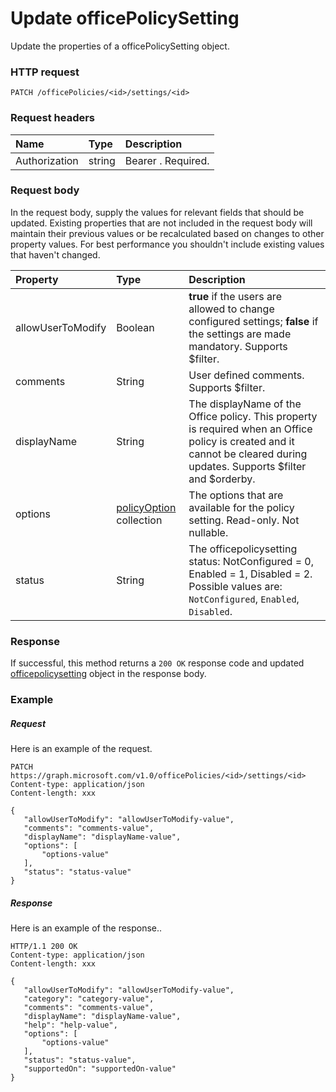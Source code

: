 # Update officePolicySetting

Update the properties of a officePolicySetting object.

### HTTP request
<!-- { "blockType": "ignored" } -->
```http
PATCH /officePolicies/<id>/settings/<id>
```
### Request headers
| Name       | Type | Description|
|:-----------|:------|:----------|
| Authorization  | string  | Bearer <token>. Required. |

### Request body
In the request body, supply the values for relevant fields that should be updated. Existing properties that are not included in the request body will maintain their previous values or be recalculated based on changes to other property values. For best performance you shouldn't include existing values that haven't changed.

| Property	   | Type	|Description|
|:---------------|:--------|:----------|
|allowUserToModify|Boolean| **true** if the users are allowed to change configured settings; **false** if the settings are made mandatory. Supports $filter.    |
|comments|String|User defined comments. Supports $filter.|
|displayName|String|The displayName of the Office policy. This property is required when an Office policy is created and it cannot be cleared during updates. Supports $filter and $orderby.|
|options|[policyOption](policyoption.md) collection|The options that are available for the policy setting. Read-only. Not nullable. |
|status|String|The officepolicysetting status: NotConfigured = 0, Enabled = 1, Disabled = 2. Possible values are: `NotConfigured`, `Enabled`, `Disabled`.|

### Response
If successful, this method returns a `200 OK` response code and updated [officepolicysetting](../resources/officepolicysetting.md) object in the response body.
### Example
##### Request
Here is an example of the request.
<!-- {
  "blockType": "request",
  "name": "update_officepolicy"
}-->
```http
PATCH https://graph.microsoft.com/v1.0/officePolicies/<id>/settings/<id>
Content-type: application/json
Content-length: xxx

{
   "allowUserToModify": "allowUserToModify-value",
   "comments": "comments-value",
   "displayName": "displayName-value",
   "options": [
       "options-value"
   ],
   "status": "status-value"
}
```
##### Response
Here is an example of the response..
<!-- {
  "blockType": "response",
  "truncated": true,
  "@odata.type": "microsoft.graph.group"
} -->
```http
HTTP/1.1 200 OK
Content-type: application/json
Content-length: xxx

{
   "allowUserToModify": "allowUserToModify-value",
   "category": "category-value",
   "comments": "comments-value",
   "displayName": "displayName-value",
   "help": "help-value",
   "options": [
       "options-value"
   ],
   "status": "status-value",
   "supportedOn": "supportedOn-value"
}
```

<!-- uuid: 8fcb5dbc-d5aa-4681-8e31-b001d5168d79
2015-10-25 14:57:30 UTC -->
<!-- {
  "type": "#page.annotation",
  "description": "Update group",
  "keywords": "",
  "section": "documentation",
  "tocPath": ""
}-->
